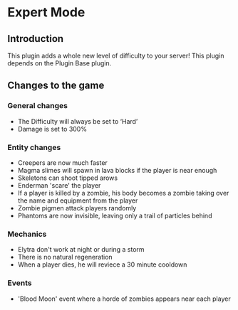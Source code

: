 # Expert Mode

## Introduction

This plugin adds a whole new level of difficulty to your server!
This plugin depends on the Plugin Base plugin.

## Changes to the game

### General changes

- The Difficulty will always be set to ‘Hard’
- Damage is set to 300%

### Entity changes

- Creepers are now much faster
- Magma slimes will spawn in lava blocks if the player is near enough
- Skeletons can shoot tipped arows
- Enderman 'scare' the player
- If a player is killed by a zombie, his body becomes a zombie taking over the name and equipment from the player
- Zombie pigmen attack players randomly
- Phantoms are now invisible, leaving only a trail of particles behind

### Mechanics

- Elytra don't work at night or during a storm
- There is no natural regeneration
- When a player dies, he will reviece a 30 minute cooldown

### Events

- 'Blood Moon' event where a horde of zombies appears near each player
